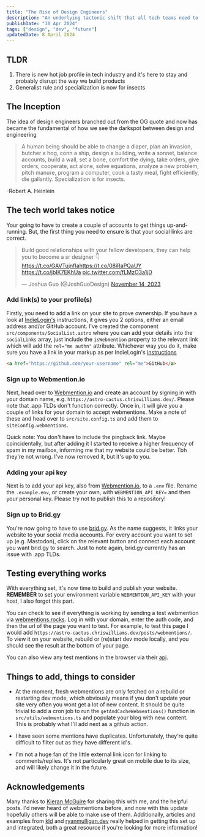 ```yaml
---
title: "The Rise of Design Engineers"
description: "An underlying tactonic shift that all tech teams need to realise and the urgent need to ignore specialization"
publishDate: "30 Apr 2024"
tags: ["design", "dev", "future"]
updatedDate: 8 April 2024
---
```


## TLDR

1. There is new hot job profile in tech industry and it's here to stay and probably disrupt the way we build products
2. Generalist rule and specialization is now for insects

## The Inception

The idea of design engineers branched out from the OG quote and now has became the fundamental of how we see the darkspot between design and engineering
> A human being should be able to change a diaper, plan an invasion, butcher a hog, conn a ship, design a building, write a sonnet, balance accounts, build a wall, set a bone, comfort the dying, take orders, give orders, cooperate, act alone, solve equations, analyze a new problem, pitch manure, program a computer, cook a tasty meal, fight efficiently, die gallantly. Specialization is for insects.

-Robert A. Heinlein

## The tech world takes notice

Your going to have to create a couple of accounts to get things up-and-running. But, the first thing you need to ensure is that your social links are correct.

<blockquote class="twitter-tweet"><p lang="en" dir="ltr">Build good relationships with your fellow developers, they can help you to become a sr designer 👇<a href="https://t.co/GAVTujnfIa">https://t.co/GAVTujnfIa</a><a href="https://t.co/08iRaPQaUY">https://t.co/08iRaPQaUY</a> <a href="https://t.co/jbIK7EKhUa">https://t.co/jbIK7EKhUa</a> <a href="https://t.co/fLMzO3a1jD">pic.twitter.com/fLMzO3a1jD</a></p>&mdash; Joshua Guo (@JoshGuoDesign) <a href="https://twitter.com/JoshGuoDesign/status/1724249311397966092?ref_src=twsrc%5Etfw">November 14, 2023</a></blockquote> <script async src="https://platform.twitter.com/widgets.js" charset="utf-8"></script>

### Add link(s) to your profile(s)

Firstly, you need to add a link on your site to prove ownership. If you have a look at [IndieLogin's](https://indielogin.com/setup) instructions, it gives you 2 options, either an email address and/or GitHub account. I've created the component `src/components/SocialList.astro` where you can add your details into the `socialLinks` array, just include the `isWebmention` property to the relevant link which will add the `rel="me authn"` attribute. Whichever way you do it, make sure you have a link in your markup as per IndieLogin's [instructions](https://indielogin.com/setup)

```html
<a href="https://github.com/your-username" rel="me">GitHub</a>
```

### Sign up to Webmention.io

Next, head over to [Webmention.io](https://webmention.io/) and create an account by signing in with your domain name, e.g. `https://astro-cactus.chriswilliams.dev/`. Please note that .app TLDs don't function correctly. Once in, it will give you a couple of links for your domain to accept webmentions. Make a note of these and head over to `src/site.config.ts` and add them to `siteConfig.webmentions`.

Quick note: You don't have to include the pingback link. Maybe coincidentally, but after adding it I started to receive a higher frequency of spam in my mailbox, informing me that my website could be better. Tbh they're not wrong. I've now removed it, but it's up to you.

### Adding your api key

Next is to add your api key, also from [Webmention.io](https://webmention.io/), to a `.env` file. Rename the `.example.env`, or create your own, with `WEBMENTION_API_KEY=` and then your personal key. Please try not to publish this to a repository!

### Sign up to Brid.gy

You're now going to have to use [brid.gy](https://brid.gy/). As the name suggests, it links your website to your social media accounts. For every account you want to set up (e.g. Mastodon), click on the relevant button and connect each account you want brid.gy to search. Just to note again, brid.gy currently has an issue with .app TLDs.

## Testing everything works

With everything set, it's now time to build and publish your website. **REMEMBER** to set your environment variable `WEBMENTION_API_KEY` with your host, I also forgot this part.

You can check to see if everything is working by sending a test webmention via [webmentions.rocks](https://webmention.rocks/receive/1). Log in with your domain, enter the auth code, and then the url of the page you want to test. For example, to test this page I would add `https://astro-cactus.chriswilliams.dev/posts/webmentions/`. To view it on your website, rebuild or (re)start dev mode locally, and you should see the result at the bottom of your page.

You can also view any test mentions in the browser via their [api](https://github.com/aaronpk/webmention.io#api).

## Things to add, things to consider

- At the moment, fresh webmentions are only fetched on a rebuild or restarting dev mode, which obviously means if you don't update your site very often you wont get a lot of new content. It should be quite trivial to add a cron job to run the `getAndCacheWebmentions()` function in `src/utils/webmentions.ts` and populate your blog with new content. This is probably what I'll add next as a github action.

- I have seen some mentions have duplicates. Unfortunately, they're quite difficult to filter out as they have different id's.

- I'm not a huge fan of the little external link icon for linking to comments/replies. It's not particularly great on mobile due to its size, and will likely change it in the future.

## Acknowledgements

Many thanks to [Kieran McGuire](https://github.com/chrismwilliams/astro-theme-cactus/issues/107#issue-1863931105) for sharing this with me, and the helpful posts. I'd never heard of webmentions before, and now with this update hopefully others will be able to make use of them. Additionally, articles and examples from [kld](https://kld.dev/adding-webmentions/) and [ryanmulligan.dev](https://ryanmulligan.dev/blog/) really helped in getting this set up and integrated, both a great resource if you're looking for more information!
